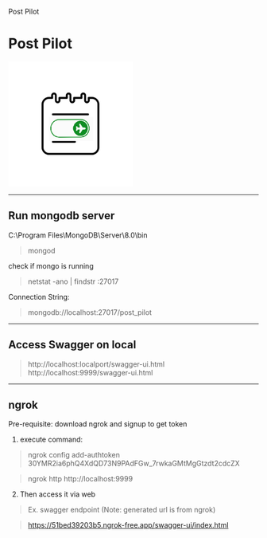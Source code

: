 Post Pilot
# Post Pilot

<img src="images/post-pilot.png" width="250">

---
Run mongodb server
---
C:\Program Files\MongoDB\Server\8.0\bin
> mongod

check if mongo is running
> netstat -ano | findstr :27017

Connection String:
> mongodb://localhost:27017/post_pilot

----
Access Swagger on local
----
> http://localhost:localport/swagger-ui.html
http://localhost:9999/swagger-ui.html

---
ngrok
---
Pre-requisite: download ngrok and signup to get token
1. execute command:
> ngrok config add-authtoken 30YMR2ia6phQ4XdQD73N9PAdFGw_7rwkaGMtMgGtzdt2cdcZX

> ngrok http http://localhost:9999

2. Then access it via web
>Ex. swagger endpoint (Note: generated url is from ngrok)

> https://51bed39203b5.ngrok-free.app/swagger-ui/index.html
